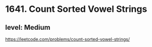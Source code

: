 # 1641. Count Sorted Vowel Strings
## level: Medium

https://leetcode.com/problems/count-sorted-vowel-strings/
